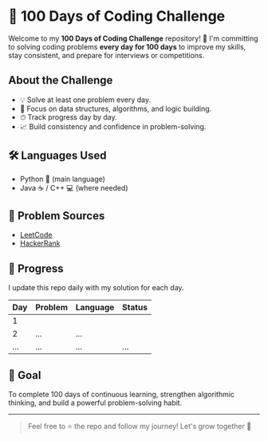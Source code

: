 # 💯 100 Days of Coding Challenge

Welcome to my **100 Days of Coding Challenge** repository! 🚀 
I'm committing to solving coding problems **every day for 100 days** to improve my skills, stay consistent, and prepare for interviews or competitions.

##  About the Challenge

- 💡 Solve at least one problem every day.
- 🧠 Focus on data structures, algorithms, and logic building.
- ⏱ Track progress day by day.
- 📈 Build consistency and confidence in problem-solving.

## 🛠 Languages Used

- Python 🐍 (main language)
- Java ☕ / C++ 💻 (where needed)


## 🔗 Problem Sources

- [LeetCode]((https://leetcode.com/u/MOHAMMED_SHAJITH/))
- [HackerRank]((https://www.hackerrank.com/profile/MOHAMMED_SHAJITH))

## 📅 Progress

I update this repo daily with my solution for each day.

| Day | Problem | Language | Status |
|-----|---------|----------|--------|
| 1   |         |          |        |
| 2   | ...     | ...      |        |
| ... | ...     | ...      | ...    |

## 🏁 Goal

To complete 100 days of continuous learning, strengthen algorithmic thinking, and build a powerful problem-solving habit.

---

> Feel free to ⭐ the repo and follow my journey! Let's grow together 💪


